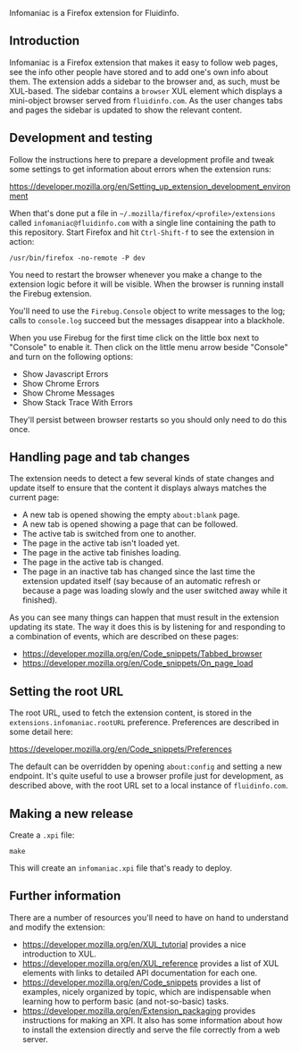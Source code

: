 Infomaniac is a Firefox extension for Fluidinfo.


Introduction
------------

Infomaniac is a Firefox extension that makes it easy to follow web
pages, see the info other people have stored and to add one's own info
about them.  The extension adds a sidebar to the browser and, as such,
must be XUL-based.  The sidebar contains a `browser` XUL element which
displays a mini-object browser served from `fluidinfo.com`.  As the
user changes tabs and pages the sidebar is updated to show the
relevant content.


Development and testing
-----------------------

Follow the instructions here to prepare a development profile and
tweak some settings to get information about errors when the extension
runs:

  https://developer.mozilla.org/en/Setting_up_extension_development_environment

When that's done put a file in `~/.mozilla/firefox/<profile>/extensions`
called `infomaniac@fluidinfo.com` with a single line containing the
path to this repository.  Start Firefox and hit `Ctrl-Shift-f` to see
the extension in action:

    /usr/bin/firefox -no-remote -P dev

You need to restart the browser whenever you make a change to the
extension logic before it will be visible.  When the browser is
running install the Firebug extension.

You'll need to use the `Firebug.Console` object to write messages to the log;
calls to `console.log` succeed but the messages disappear into a blackhole.

When you use Firebug for the first time click on the little box next
to "Console" to enable it.  Then click on the little menu arrow beside
"Console" and turn on the following options:

- Show Javascript Errors
- Show Chrome Errors
- Show Chrome Messages
- Show Stack Trace With Errors

They'll persist between browser restarts so you should only need to do
this once.


Handling page and tab changes
-----------------------------

The extension needs to detect a few several kinds of state changes and
update itself to ensure that the content it displays always matches
the current page:

- A new tab is opened showing the empty `about:blank` page.
- A new tab is opened showing a page that can be followed.
- The active tab is switched from one to another.
- The page in the active tab isn't loaded yet.
- The page in the active tab finishes loading.
- The page in the active tab is changed.
- The page in an inactive tab has changed since the last time the
  extension updated itself (say because of an automatic refresh or
  because a page was loading slowly and the user switched away while
  it finished).

As you can see many things can happen that must result in the
extension updating its state.  The way it does this is by listening
for and responding to a combination of events, which are described on
these pages:

- https://developer.mozilla.org/en/Code_snippets/Tabbed_browser
- https://developer.mozilla.org/en/Code_snippets/On_page_load


Setting the root URL
--------------------

The root URL, used to fetch the extension content, is stored in the
`extensions.infomaniac.rootURL` preference.  Preferences are described
in some detail here:

  https://developer.mozilla.org/en/Code_snippets/Preferences

The default can be overridden by opening `about:config` and setting a
new endpoint.  It's quite useful to use a browser profile just for
development, as described above, with the root URL set to a local
instance of `fluidinfo.com`.


Making a new release
--------------------

Create a `.xpi` file:

    make

This will create an `infomaniac.xpi` file that's ready to deploy.


Further information
-------------------

There are a number of resources you'll need to have on hand to
understand and modify the extension:

- https://developer.mozilla.org/en/XUL_tutorial provides a nice
  introduction to XUL.
- https://developer.mozilla.org/en/XUL_reference provides a list of XUL
  elements with links to detailed API documentation for each one.
- https://developer.mozilla.org/en/Code_snippets provides a list of
  examples, nicely organized by topic, which are indispensable when
  learning how to perform basic (and not-so-basic) tasks.
- https://developer.mozilla.org/en/Extension_packaging provides
  instructions for making an XPI.  It also has some information about
  how to install the extension directly and serve the file correctly
  from a web server.
